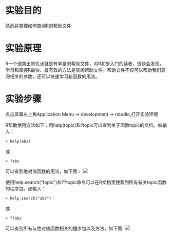 # 实验目的

熟悉并掌握如何查阅R的帮助文件
 
# 实验原理

R一个很突出的优点就是有丰富的帮助文件，对R初步入门的读者，很快会发现，学习和掌握R最快、最有效的方法是查阅帮助文件。帮助文件不仅可以帮助我们查阅相关的参数，还可以快速学习新函数的用法。

# 实验步骤

点击屏幕右上角Application Menu -&gt; development -&gt; rstudio,打开实验环境

R帮助使用方法如下：用help\(topic\)和?topic可以查到关于函数topic的文档。如输入：

`> help(abs)`

或

`> ?abs`

可以查到绝对值函数的用法，如下图：
![](https://kfcoding-static.oss-cn-hangzhou.aliyuncs.com/gitcourse-bigdata/1-1-3-1_20171107061420.020.png)

使用help.search\("topic"\)和??topic命令可以在R文档里搜索到所有有关topic函数的程序包。如输入：

`> help.search("abs")`

或

`> ??abs`

可以查到所有与绝对值函数相关的程序包以及方法，如下图:
![](https://kfcoding-static.oss-cn-hangzhou.aliyuncs.com/gitcourse-bigdata/1-1-3-2_20171107061514.014.png)